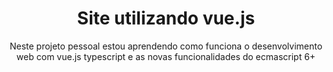 <h1 align="center">Site utilizando vue.js</h1>

<p align="center">Neste projeto pessoal estou aprendendo como funciona o desenvolvimento web com vue.js typescript e as novas funcionalidades do ecmascript 6+ </p>
